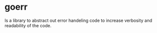 # goerr

Is a library to abstract out error handeling code to increase verbosity and readability of the code.
